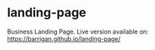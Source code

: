 # landing-page
Business Landing Page.
Live version available on:
https://barrigan.github.io/landing-page/
